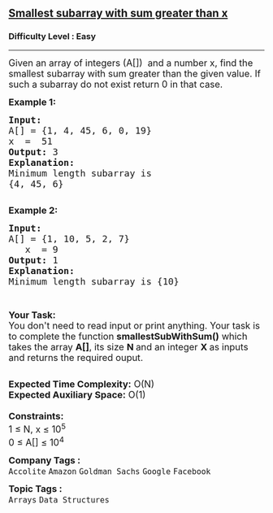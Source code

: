 <h2><a href="https://www.geeksforgeeks.org/problems/smallest-subarray-with-sum-greater-than-x5651/1?page=5&difficulty=Easy&sortBy=submissions">Smallest subarray with sum greater than x</a></h2><h3>Difficulty Level : Easy</h3><hr><div class="problems_problem_content__Xm_eO"><p><span style="font-size: 18px;">Given an array of integers (A[]) &nbsp;and a number x, find the smallest subarray with sum greater than the given value. If such a subarray do not exist return 0 in that case.</span></p>
<p><span style="font-size: 18px;"><strong>Example 1:</strong></span></p>
<pre><span style="font-size: 18px;"><strong>Input:</strong>
A[] = {1, 4, 45, 6, 0, 19}
x  =  51
<strong>Output:</strong> 3
<strong>Explanation:</strong>
Minimum length subarray is 
{4, 45, 6}</span></pre>
<div><br><span style="font-size: 18px;"><strong>Example 2:</strong></span></div>
<pre><span style="font-size: 18px;"><strong>Input:</strong>
A[] = {1, 10, 5, 2, 7}
   x  = 9
<strong>Output:</strong> 1
<strong>Explanation:</strong>
Minimum length subarray is {10}</span></pre>
<p>&nbsp;</p>
<p><span style="font-size: 18px;"><strong>Your Task:&nbsp;&nbsp;</strong><br>You don't need to read input or print anything. Your task is to complete the function <strong>smallestSubWithSum</strong></span><span style="font-size: 18px;"><strong>()</strong>&nbsp;which takes the array <strong>A[]</strong>, its size <strong>N </strong>and an integer <strong>X&nbsp;</strong>as inputs and returns the required ouput.</span></p>
<p><br><span style="font-size: 18px;"><strong>Expected Time Complexity:</strong> O(N)<br><strong>Expected Auxiliary Space:</strong> O(1)<br><br><strong>Constraints:</strong><br>1 ≤ N, x ≤ 10<sup>5</sup><br>0 ≤ A[] ≤ 10<sup>4</sup></span></p></div><p><span style=font-size:18px><strong>Company Tags : </strong><br><code>Accolite</code>&nbsp;<code>Amazon</code>&nbsp;<code>Goldman Sachs</code>&nbsp;<code>Google</code>&nbsp;<code>Facebook</code>&nbsp;<br><p><span style=font-size:18px><strong>Topic Tags : </strong><br><code>Arrays</code>&nbsp;<code>Data Structures</code>&nbsp;